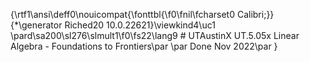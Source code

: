 {\rtf1\ansi\deff0\nouicompat{\fonttbl{\f0\fnil\fcharset0 Calibri;}}
{\*\generator Riched20 10.0.22621}\viewkind4\uc1 
\pard\sa200\sl276\slmult1\f0\fs22\lang9 # UTAustinX UT.5.05x Linear Algebra - Foundations to Frontiers\par
\par
Done Nov 2022\par
}
 